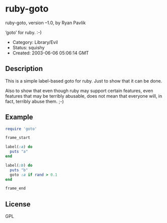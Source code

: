 ruby-goto
=========

ruby-goto, version –1.0, by Ryan Pavlik

‘goto’ for ruby. :-)

- Category: Library/Evil
- Status: squishy
- Created: 2003-06-06 05:06:14 GMT

Description
-----------

This is a simple label-based goto for ruby. Just to show that it can be done.

Also to show that even though ruby may support certain features, even features that may be terribly abusable, does not mean that everyone will, in fact, terribly abuse them. ;-)

Example
-------

```ruby
require 'goto'

frame_start

label(:a) do
  puts "a"
end

label(:b) do
  puts "b"
  goto :a if rand > 0.1
end

frame_end
```

License
-------

GPL
